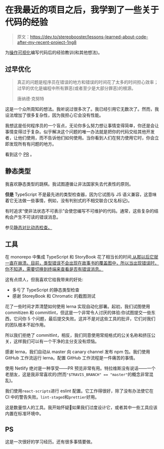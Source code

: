 # 在我最近的项目之后，我学到了一些关于代码的经验

> 原文：<https://dev.to/stereobooster/lessons-learned-about-code-after-my-recent-project-1ng8>

为[操作可视化](https://github.com/contiamo/operational-visualizations)编写代码后的经验教训(和其他想法)。

## 过早优化

> 真正的问题是程序员在错误的地方和错误的时间花了太多的时间担心效率；过早的优化是编程中所有罪恶(或者至少是大部分罪恶)的根源。
> 
> 唐纳德·克努特

这是一个众所周知的想法。我听说过很多次了。我已经引用它无数次了。然而，我设法增加了很多复杂性，因为我担心它会没有性能。

我想这是任何程序员的一个盲点，无论你多么努力想让事情变得简单，你还是会让事情变得过于复杂。似乎解决这个问题的唯一办法就是把你的代码交给其他开发者，让他们使用，而不告诉他们如何使用。当你看到人们在努力使用它时，你会立即发现所有有问题的地方。

看到这个 [PR](https://github.com/contiamo/operational-visualizations/pull/96/files) 。

## 静态类型

我喜欢静态类型的跳棋。我试图遵循让非法国家失去代表性的原则。

**但是** TypeScript 不是最先进的类型检查器，因为它试图与 JS 语义兼容，这意味着它无法做一些事情，例如，没有判别式的不相交联合(又名标记)。

有时追求“使非法状态不可表示”会使您编写不可维护的代码。通常，这些复杂的结构会产生不可读的错误消息。

参见[静态对比动态检查。](https://github.com/contiamo/operational-visualizations/blob/master/docs/adr/0006-static-vs-dynamic-check.md)

## 工具

在 monorepo 中集成 TypeScript 和 StoryBook 花了相当长的时间[,从那以后它就一直在崩溃。目前，类型错误不会出现在故事书的覆盖图中，所以当出现错误时，你不知道，需要切换到终端来查看是否有错误消息。](https://github.com/stereobooster/typescript-monorepo)

这有点烦人，但我喜欢它给我带来的好处:

*   多亏了 TypeScript 的静态类型检查
*   感谢 StoreyBook 和 Chromatic 的截图测试

花了一些时间才弄清楚如何使用 lerna 实现自动化部署。起初，我们试图使用 commitizen 和 commitlint，但这是一个非常令人讨厌的体验:你试图提交一些东西，它问你 5 个问题，最后提交失败。这并不是对这些工具的批评，它们对我们的团队根本不起作用。

所以我们拒绝了 commitlint，相反，我们同意使用常规格式的公关名称和挤压公关，这样我们可以有一个干净的主分支没有烦恼。

感谢 lerna，我们自动从 master 向 canary channel 发布 npm 包。我们使用 GitHub 工作流运行 lerna。配置 GitHub 工作流程是一件痛苦的事情。

使用 Netlify 绝对是一种享受——PR 预览非常有用。特拉维斯没有说话——一个老朋友，这是我非常喜欢的(然而`"$TRAVIS_BRANCH" == "master"`的概念非常混乱)。

我们使用`react-scripts`进行 eslint 配置。它工作得很好，除了没有办法使它在 CI 中的警告失败。`lint-staged`和`prettier`好用。

这是数量惊人的工具。我开始怀疑🤔如果我们过度设计它，或者其中一些工具应该内置在标准环境中。

## PS

这是一次很好的学习经历。还有很多事情要做。